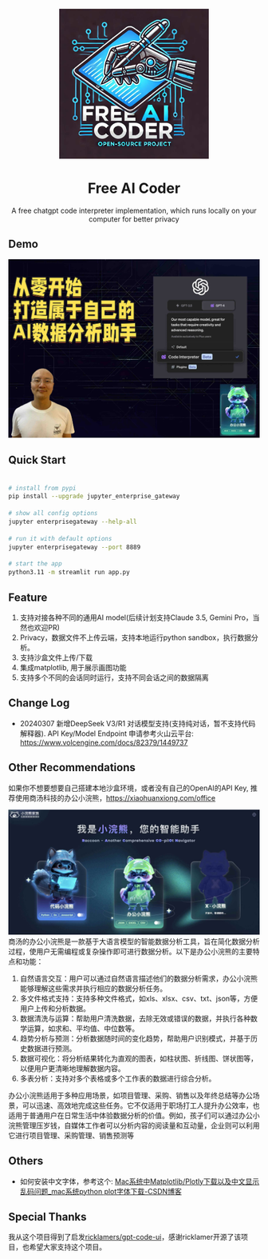 <div align="center">

<p align="center">
<img width="300px" alt="Fee AI Coder" src="assets/logo.jpg">
</p>

# Free AI Coder

A free chatgpt code interpreter implementation, which runs locally on your computer for better privacy

</div>

## Demo

[![从零开始 打造自己的AI数据分析助手](assets/demo.jpg)](https://www.bilibili.com/video/BV1s5FXe5EFg/?share_source=copy_web&vd_source=981c39eaab5e0c91fb090a05f55c2d4a)

## Quick Start

```bash

# install from pypi
pip install --upgrade jupyter_enterprise_gateway

# show all config options
jupyter enterprisegateway --help-all

# run it with default options
jupyter enterprisegateway --port 8889

# start the app
python3.11 -m streamlit run app.py
```

## Feature

1. 支持对接各种不同的通用AI model(后续计划支持Claude 3.5, Gemini Pro，当然也欢迎PR)
2. Privacy，数据文件不上传云端，支持本地运行python sandbox，执行数据分析。
3. 支持沙盒文件上传/下载
4. 集成matplotlib, 用于展示画图功能
5. 支持多个不同的会话同时运行，支持不同会话之间的数据隔离

## Change Log

- 20240307 新增DeepSeek V3/R1 对话模型支持(支持纯对话，暂不支持代码解释器). API Key/Model Endpoint 申请参考火山云平台: https://www.volcengine.com/docs/82379/1449737

## Other Recommendations

如果你不想要想要自己搭建本地沙盒环境，或者没有自己的OpenAI的API Key, 推荐使用商汤科技的办公小浣熊，https://xiaohuanxiong.com/office

![](assets/raccoon.jpg)
商汤的办公小浣熊是一款基于大语言模型的智能数据分析工具，旨在简化数据分析过程，使用户无需编程或复杂操作即可进行数据分析。以下是办公小浣熊的主要特点和功能：

1. 自然语言交互：用户可以通过自然语言描述他们的数据分析需求，办公小浣熊能够理解这些需求并执行相应的数据分析任务。
2. 多文件格式支持：支持多种文件格式，如xls、xlsx、csv、txt、json等，方便用户上传和分析数据。
3. 数据清洗与运算：帮助用户清洗数据，去除无效或错误的数据，并执行各种数学运算，如求和、平均值、中位数等。
4. 趋势分析与预测：分析数据随时间的变化趋势，帮助用户识别模式，并基于历史数据进行预测。
5. 数据可视化：将分析结果转化为直观的图表，如柱状图、折线图、饼状图等，以便用户更清晰地理解数据内容。
6. 多表分析：支持对多个表格或多个工作表的数据进行综合分析。

办公小浣熊适用于多种应用场景，如项目管理、采购、销售以及年终总结等办公场景，可以迅速、高效地完成这些任务。它不仅适用于职场打工人提升办公效率，也适用于普通用户在日常生活中体验数据分析的价值。例如，孩子们可以通过办公小浣熊管理压岁钱，自媒体工作者可以分析内容的阅读量和互动量，企业则可以利用它进行项目管理、采购管理、销售预测等


## Others

- 如何安装中文字体，参考这个: [Mac系统中Matplotlib/Plotly下载以及中文显示乱码问题_mac系统python plot字体下载-CSDN博客](https://blog.csdn.net/weixin_47751174/article/details/123965843)

## Special Thanks

我从这个项目得到了启发[ricklamers/gpt-code-ui](https://github.com/ricklamers/gpt-code-ui)，感谢ricklamer开源了该项目，也希望大家支持这个项目。
